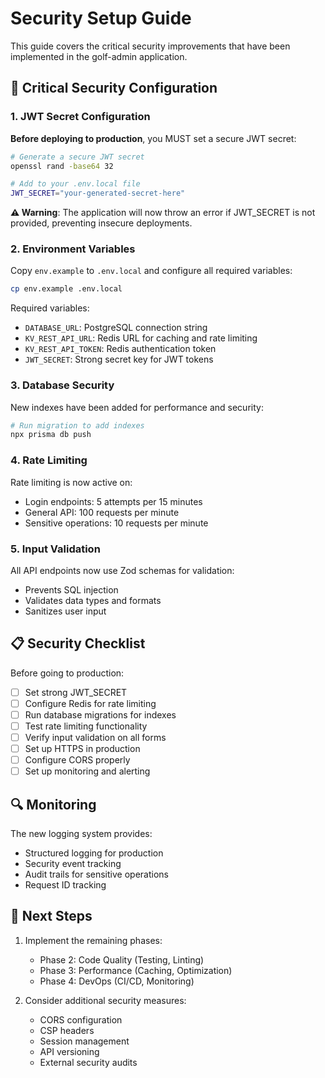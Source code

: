# Security Setup Guide

This guide covers the critical security improvements that have been implemented in the golf-admin application.

## 🚨 Critical Security Configuration

### 1. JWT Secret Configuration

**Before deploying to production**, you MUST set a secure JWT secret:

```bash
# Generate a secure JWT secret
openssl rand -base64 32

# Add to your .env.local file
JWT_SECRET="your-generated-secret-here"
```

**⚠️ Warning**: The application will now throw an error if JWT_SECRET is not provided, preventing insecure deployments.

### 2. Environment Variables

Copy `env.example` to `.env.local` and configure all required variables:

```bash
cp env.example .env.local
```

Required variables:
- `DATABASE_URL`: PostgreSQL connection string
- `KV_REST_API_URL`: Redis URL for caching and rate limiting
- `KV_REST_API_TOKEN`: Redis authentication token
- `JWT_SECRET`: Strong secret key for JWT tokens

### 3. Database Security

New indexes have been added for performance and security:

```bash
# Run migration to add indexes
npx prisma db push
```

### 4. Rate Limiting

Rate limiting is now active on:
- Login endpoints: 5 attempts per 15 minutes
- General API: 100 requests per minute
- Sensitive operations: 10 requests per minute

### 5. Input Validation

All API endpoints now use Zod schemas for validation:
- Prevents SQL injection
- Validates data types and formats
- Sanitizes user input

## 📋 Security Checklist

Before going to production:

- [ ] Set strong JWT_SECRET
- [ ] Configure Redis for rate limiting
- [ ] Run database migrations for indexes
- [ ] Test rate limiting functionality
- [ ] Verify input validation on all forms
- [ ] Set up HTTPS in production
- [ ] Configure CORS properly
- [ ] Set up monitoring and alerting

## 🔍 Monitoring

The new logging system provides:
- Structured logging for production
- Security event tracking
- Audit trails for sensitive operations
- Request ID tracking

## 🚀 Next Steps

1. Implement the remaining phases:
   - Phase 2: Code Quality (Testing, Linting)
   - Phase 3: Performance (Caching, Optimization)
   - Phase 4: DevOps (CI/CD, Monitoring)

2. Consider additional security measures:
   - CORS configuration
   - CSP headers
   - Session management
   - API versioning
   - External security audits 
